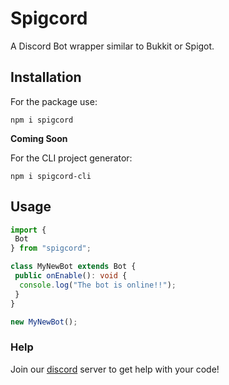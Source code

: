 # Spigcord

A Discord Bot wrapper similar to Bukkit or Spigot.

## Installation

For the package use:

```shell
npm i spigcord
```

**Coming Soon**

For the CLI project generator:

```shell
npm i spigcord-cli
```

## Usage

```ts
import {
 Bot
} from "spigcord";

class MyNewBot extends Bot {
 public onEnable(): void {
  console.log("The bot is online!!");
 }
}

new MyNewBot();
```

### Help

Join our [discord](https://discord.com) server to get help with your code!
